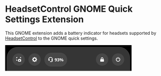 # HeadsetControl GNOME Quick Settings Extension

This GNOME extension adds a battery indicator for headsets supported by [HeadsetControl](https://github.com/Sapd/HeadsetControl) to the GNOME quick settings.

![example](example.png)
